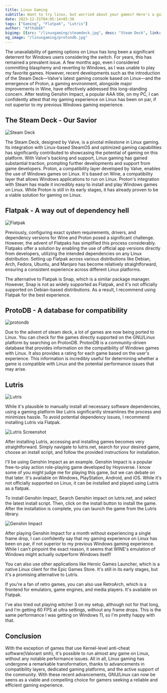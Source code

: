 ```yaml
---
title: Linux Gaming
subtitle: Want to try linux, but worried about your games? Here's a guide to help you get started with gaming on linux.
date: 2023-12-31T04:05:14+05:30
tags: ["Gaming", "Flatpak", "Lutris"]
author: "AfthabEK"
bigimg: [{src: "/linuxgaming/steamdeck.jpg", desc: "Steam Deck", link: "https://www.steamdeck.com/en/"}, {src: "/linuxgaming/lutrisscreenshot.jpg", desc: "Lutris", link: "https://lutris.net/"}, {src: "/linuxgaming/protondb.jpg", desc: "ProtonDB", link: "https://www.protondb.com/"}, {src: "/linuxgaming/flathub.png", desc: "Flatpak", link: "https://flathub.org/home"}, {src: "/linuxgaming/genshinhome.jpg", desc: "Genshin Impact", link: "https://genshin.mihoyo.com/en/home"}, {src: "/linuxgaming/lutris.png", desc: "Lutris", link: "https://lutris.net/"}]
og_image: "/linuxgaming/protondb.jpg" 
---
```


The unavailability of gaming options on Linux has long been a significant deterrent for Windows users considering the switch. For years, this has remained a prevalent issue. A few months ago, even I considered committing blasphemy and reverting to Windows, as I was unable to play my favorite games. However, recent developments such as the introduction of the Steam Deck—Valve's latest gaming console based on Linux—and the emergence of Proton, a gaming environment, alongside major improvements in Wine, have effectively addressed this long-standing concern. After testing Genshin Impact, a popular AAA title, on my PC, I can confidently attest that my gaming experience on Linux has been on par, if not superior to my previous Windows gaming experience.

## The Steam Deck - Our Savior
![Steam Deck](/linuxgaming/steamdeck.jpg)

The Steam Deck, designed by Valve, is a pivotal milestone in Linux gaming. Its integration with Linux-based SteamOS and optimized gaming capabilities has significantly contributed to showcasing the potential of gaming on this platform. With Valve's backing and support, Linux gaming has gained substantial traction, prompting further developments and support from game developers. Proton, a compatibility layer developed by Valve, enables the use of Windows games on Linux. It's based on Wine, a compatibility layer that allows Windows applications to run on Linux. Proton's integration with Steam has made it incredibly easy to install and play Windows games on Linux. While Proton is still in its early stages, it has already proven to be a viable solution for gaming on Linux.

## Flatpak - A way out of dependency hell
![Flatpak](/linuxgaming/flathub.png)

Previously, configuring exact system requirements, drivers, and dependency versions for Wine and Proton posed a significant challenge. However, the advent of Flatpaks has simplified this process considerably.
Flatpaks offer a solution by enabling the use of official app versions directly from developers, utilizing the intended dependencies on any Linux distribution. Setting up Flatpak across various distributions like Debian, Arch, Fedora, Ubuntu, and Manjaro has become relatively straightforward, ensuring a consistent experience across different Linux platforms.

The alternative to Flatpak is Snap, which is a similar package manager. However, Snap is not as widely supported as Flatpak, and it's not officially supported on Debian-based distributions. As a result, I recommend using Flatpak for the best experience.

## ProtoDB - A database for compatibility
![protondb](/linuxgaming/protondb.jpg)

Due to the advent of steam deck, a lot of games are now being ported to Linux. You can check for the games directly supported on the GNU/Linux platform by searching on ProtonDB. ProtonDB is a community-driven database that provides information on the compatibility of Windows games with Linux. It also provides a rating for each game based on the user's experience. This information is incredibly useful for determining whether a game is compatible with Linux and the potential performance issues that may arise.

## Lutris
![Lutris](/linuxgaming/lutris.png)

While it's plausible to manually install all necessary software dependencies, using a gaming platform like Lutris significantly streamlines the process and minimizes hassle. To avoid potential dependency issues, I recommend installing Lutris via Flatpak.

![Lutris Screenshot](/linuxgaming/lutrisscreenshot.jpg)

After installing Lutris, accessing and installing games becomes very straightforward. Simply navigate to lutris.net, search for your desired game, choose an install script, and follow the provided instructions for installation.

I'll be using Genshin Impact as an example. Genshin Impact is a popular free-to-play action role-playing game developed by Hoyoverse. I know some of you might judge me for playing this game, but we can debate on that later. It's available on Windows, PlayStation, Android, and iOS. While it's not officially supported on Linux, it can be installed and played using Lutris as a flatpak.

To install Genshin Impact, Search Genshin impact on lutris.net, and select the latest install script. Then, click on the install button to install the game. After the installation is complete, you can launch the game from the Lutris library.


![Genshin Impact](/linuxgaming/genshinhome.jpg)

After playing Genshin Impact for a month without experiencing a single frame drop, I can confidently say that my gaming experience on Linux has been on par, if not superior to my previous Windows gaming experience. While I can't pinpoint the exact reason, it seems that WINE's emulation of Windows might actually outperform Windows itself!

You can also use other applications like Heroic Games Launcher, which is a native Linux client for the Epic Games Store. It's still in its early stages, but it's a promising alternative to Lutris. 

If you're a fan of retro games, you can also use RetroArch, which is a frontend for emulators, game engines, and media players. It's available on Flatpak.

I've also tried out playing witcher 3 on my setup, although not for that long, and I'm getting 60 FPS at ultra settings, without any frame drops. This is the same performance I was getting on Windows 11, so I'm pretty happy with that.

## Conclusion

With the exception of games that use Kernel-level anti-cheat software(Valorant smh), it's possible to run almost any game on Linux, without any notable performance issues. All in all, Linux gaming has undergone a remarkable transformation, thanks to advancements in compatibility layers, dedicated gaming platforms, and the active support of the community. With these recent advancements, GNU/Linux can now be seens as a viable and compelling choice for gamers seeking a reliable and efficient gaming experience.



